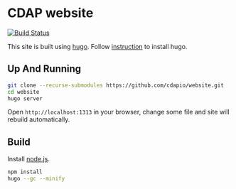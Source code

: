 # CDAP website

[![Build Status](https://travis-ci.org/cdapio/website.svg?branch=develop)](https://travis-ci.org/cdapio/website)


This site is built using [hugo](https://gohugo.io).
Follow [instruction](https://gohugo.io/getting-started/installing/) to install hugo.

## Up And Running

```bash
git clone --recurse-submodules https://github.com/cdapio/website.git
cd website
hugo server
```

Open `http://localhost:1313` in your browser, change some file and site will rebuild automatically.

## Build

Install [node.js](https://nodejs.org/en/download/).

```bash
npm install
hugo --gc --minify
```
